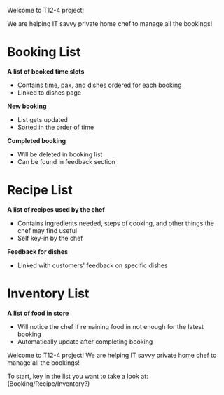 Welcome to T12-4 project!

We are helping IT savvy private home chef to manage all the bookings!

# Booking List

**A list of booked time slots**

* Contains time, pax, and dishes ordered for each booking
* Linked to dishes page

**New booking**

* List gets updated
* Sorted in the order of time

**Completed booking**

* Will be deleted in booking list
* Can be found in feedback section

# Recipe List

**A list of recipes used by the chef**

* Contains ingredients needed, steps of cooking, and other things the chef may find useful
* Self key-in by the chef

**Feedback for dishes**

* Linked with customers' feedback on specific dishes

# Inventory List

**A list of food in store**

* Will notice the chef if remaining food in not enough for the latest booking
* Automatically update after completing booking


 Welcome to T12-4 project! 
 We are helping IT savvy private home chef to manage all the bookings!
 
 To start, key in the list you want to take a look at: (Booking/Recipe/Inventory?)
 
 
 
 
 
 
 
 
 
 
 
 
 
 
 
 